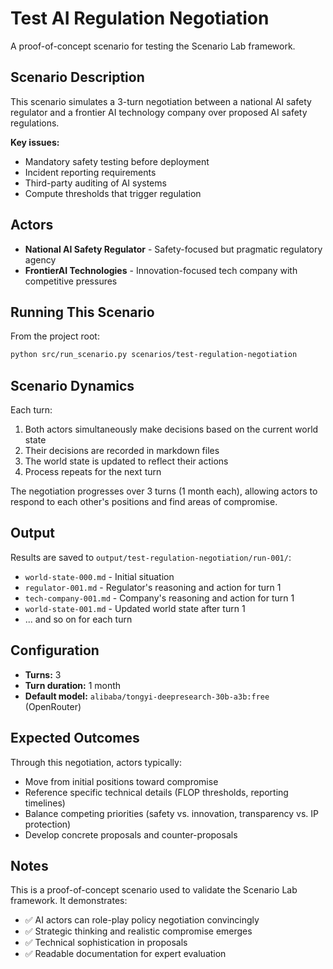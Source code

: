 # Test AI Regulation Negotiation

A proof-of-concept scenario for testing the Scenario Lab framework.

## Scenario Description

This scenario simulates a 3-turn negotiation between a national AI safety regulator and a frontier AI technology company over proposed AI safety regulations.

**Key issues:**

- Mandatory safety testing before deployment
- Incident reporting requirements
- Third-party auditing of AI systems
- Compute thresholds that trigger regulation

## Actors

- **National AI Safety Regulator** - Safety-focused but pragmatic regulatory agency
- **FrontierAI Technologies** - Innovation-focused tech company with competitive pressures

## Running This Scenario

From the project root:

```bash
python src/run_scenario.py scenarios/test-regulation-negotiation
```

## Scenario Dynamics

Each turn:

1. Both actors simultaneously make decisions based on the current world state
2. Their decisions are recorded in markdown files
3. The world state is updated to reflect their actions
4. Process repeats for the next turn

The negotiation progresses over 3 turns (1 month each), allowing actors to respond to each other's positions and find areas of compromise.

## Output

Results are saved to `output/test-regulation-negotiation/run-001/`:

- `world-state-000.md` - Initial situation
- `regulator-001.md` - Regulator's reasoning and action for turn 1
- `tech-company-001.md` - Company's reasoning and action for turn 1
- `world-state-001.md` - Updated world state after turn 1
- ... and so on for each turn

## Configuration

- **Turns:** 3
- **Turn duration:** 1 month
- **Default model:** `alibaba/tongyi-deepresearch-30b-a3b:free` (OpenRouter)

## Expected Outcomes

Through this negotiation, actors typically:

- Move from initial positions toward compromise
- Reference specific technical details (FLOP thresholds, reporting timelines)
- Balance competing priorities (safety vs. innovation, transparency vs. IP protection)
- Develop concrete proposals and counter-proposals

## Notes

This is a proof-of-concept scenario used to validate the Scenario Lab framework. It demonstrates:

- ✅ AI actors can role-play policy negotiation convincingly
- ✅ Strategic thinking and realistic compromise emerges
- ✅ Technical sophistication in proposals
- ✅ Readable documentation for expert evaluation
